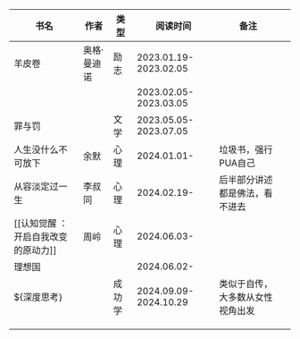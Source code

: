 
| 书名                   | 作者     | 类型  | 阅读时间                  | 备注               |     |
| -------------------- | ------ | --- | --------------------- | ---------------- | --- |
| 羊皮卷                  | 奥格·曼迪诺 | 励志  | 2023.01.19-2023.02.05 |                  |     |
|                      |        |     | 2023.02.05-2023.03.05 |                  |     |
| 罪与罚                  |        | 文学  | 2023.05.05-2023.07.05 |                  |     |
| 人生没什么不可放下            | 余默     | 心理  | 2024.01.01-           | 垃圾书，强行PUA自己      |     |
| 从容淡定过一生              | 李叔同    | 心理  | 2024.02.19-           | 后半部分讲述都是佛法，看不进去  |     |
| [[认知觉醒 ：开启自我改变的原动力]] | 周岭     | 心理  | 2024.06.03-           |                  |     |
| 理想国                  |        |     | 2024.06.02-           |                  |     |
| ${深度思考}              |        | 成功学 | 2024.09.09-2024.10.29 | 类似于自传，大多数从女性视角出发 |     |
|                      |        |     |                       |                  |     |
|                      |        |     |                       |                  |     |
|                      |        |     |                       |                  |     |


